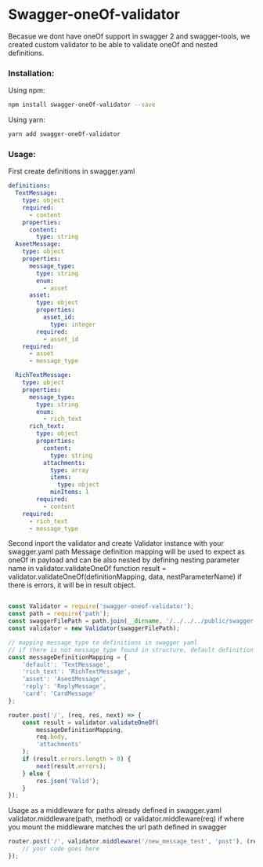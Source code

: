 # Swagger-oneOf-validator

Becasue we dont have oneOf support in swagger 2 and swagger-tools, we created custom validator to be able to validate oneOf and nested definitions.

### Installation:
Using npm:
```sh
npm install swagger-oneOf-validator --save
```
Using yarn:
```sh
yarn add swagger-oneOf-validator
```

### Usage:

First create definitions in swagger.yaml
```yaml
definitions:
  TextMessage:
    type: object
    required:
      - content
    properties:
      content:
        type: string
  AseetMessage:
    type: object
    properties:
      message_type:
        type: string
        enum:
          - asset
      asset:
        type: object
        properties:
          asset_id:
            type: integer
        required:
          - asset_id
    required:
      - asset
      - message_type

  RichTextMessage:
    type: object
    properties:
      message_type:
        type: string
        enum:
          - rich_text
      rich_text:
        type: object
        properties:
          content:
            type: string
          attachments:
            type: array
            items:
              type: object
            minItems: 1
        required:
          - content
    required:
      - rich_text
      - message_type
```

Second inport the validator and create Validator instance with your swagger.yaml path
Message definition mapping will be used to expect as oneOf in payload
and can be also nested by defining nesting parameter name in validator.validateOneOf function
result = validator.validateOneOf(definitionMapping, data, nestParameterName)
if there is errors, it will be in result object.
```js

const Validator = require('swagger-oneof-validator');
const path = require('path');
const swaggerFilePath = path.join(__dirname, '/../../../public/swagger.yaml');
const validator = new Validator(swaggerFilePath);

// mapping message_type to definitions in swagger yaml
// if there is not message_type found in structure, default definition will be used!
const messageDefinitionMapping = {
    'default': 'TextMessage',
    'rich_text': 'RichTextMessage',
    'asset': 'AseetMessage',
    'reply': 'ReplyMessage',
    'card': 'CardMessage'
};

router.post('/', (req, res, next) => {
    const result = validator.validateOneOf(
        messageDefinitionMapping,
        req.body,
        'attachments'
    );
    if (result.errors.length > 0) {
        next(result.errors);
    } else {
        res.json('Valid');
    }
});

```

Usage as a middleware for paths already defined in swagger.yaml
validator.middleware(path, method)
or 
validator.middleware(req) if where you mount the middleware matches the url path defined in swagger
```js
router.post('/', validator.middleware('/new_message_test', 'post'), (req, res, next) => {
    // your code goes here
});
```









